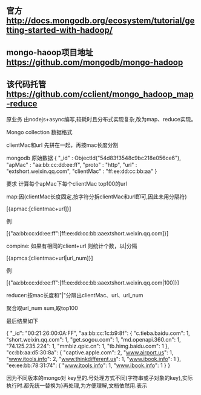 ## 官方 http://docs.mongodb.org/ecosystem/tutorial/getting-started-with-hadoop/

## mongo-haoop项目地址 https://github.com/mongodb/mongo-hadoop

## 该代码托管 https://github.com/cclient/mongo_hadoop_map-reduce

原业务 由nodejs+async编写,较耗时且分布式实现复杂,改为map、reduce实现。

Mongo collection 数据格式

clientMac和url 先拼在一起，再按mac长度分割

mongodb 原始数据
{
    "_id" : ObjectId("54d83f3548c9bc218e056ce6"),
    "apMac" : "aa:bb:cc:dd:ee:ff",
    "proto" : "http",
    "url" : "extshort.weixin.qq.com",
    "clientMac" : "ff:ee:dd:cc:bb:aa"
}

要求 计算每个apMac下每个clientMac top100的url

map:因(clientMac长度固定,按字符分拆clientMac和url即可,因此未用分隔符)

[{apmac:[clientmac+url]}]

例

[{"aa:bb:cc:dd:ee:ff":[ff:ee:dd:cc:bb:aaextshort.weixin.qq.com]}]

compine: 如果有相同的client+url 则统计个数，以|分隔

[{apmca:[clientmac+url|url_num]}]

例

[{"aa:bb:cc:dd:ee:ff":[ff:ee:dd:cc:bb:aaextshort.weixin.qq.com|100]}]

reducer:按mac长度和"|"分隔出clientMac、url、url_num

聚合取url_num sum,取top100

最后结果如下

{
    "_id": "00:21:26:00:0A:FF",
    "aa:bb:cc:1c:b9:8f": {
        "c.tieba.baidu.com": 1,
        "short.weixin.qq.com": 1,
        "get.sogou.com": 1,
        "md.openapi.360.cn": 1,
        "74.125.235.224": 1,
        "mmbiz.qpic.cn": 1,
        "tb.himg.baidu.com": 1
    },
    "cc:bb:aa:d5:30:8a": {
        "captive.apple.com": 2,
        "www.airport.us": 1,
        "www.itools.info": 2,
        "www.thinkdifferent.us": 1,
        "www.ibook.info": 1
    },
    "ee:ee:bb:78:31:74": {
        "www.itools.info": 1,
        "www.ibook.info": 1
    }
}

因为不同版本的mongo对 key里的.号处理方式不同(字符串或子对象的key),实际执行时.都先统一替换为}再处理,为方便理解,文档依然用.表示
